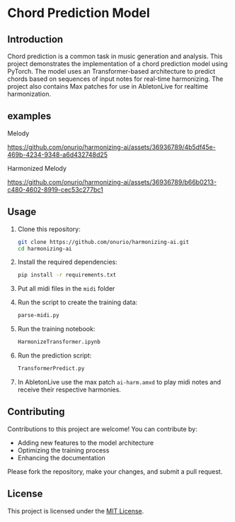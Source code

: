 # Chord Prediction Model

## Introduction

Chord prediction is a common task in music generation and analysis. This project demonstrates the implementation of a chord prediction model using PyTorch. The model uses an Transformer-based architecture to predict chords based on sequences of input notes for real-time harmonizing. The project also contains Max patches for use in AbletonLive for realtime harmonization.

## examples

Melody

https://github.com/onurio/harmonizing-ai/assets/36936789/4b5df45e-469b-4234-9348-a6d432748d25

Harmonized Melody



https://github.com/onurio/harmonizing-ai/assets/36936789/b66b0213-c480-4602-8919-cec53c277bc1



## Usage

1. Clone this repository:

   ```bash
   git clone https://github.com/onurio/harmonizing-ai.git
   cd harmonizing-ai
   ```

2. Install the required dependencies:

   ```bash
   pip install -r requirements.txt
   ```

3. Put all midi files in the `midi` folder

5. Run the script to create the training data:

   ```bash
   parse-midi.py
   ```

5. Run the training notebook:

   ```bash
   HarmonizeTransformer.ipynb
   ```

6. Run the prediction script:

   ```bash
   TransformerPredict.py
   ```

7. In AbletonLive use the max patch `ai-harm.amxd` to play midi notes and receive their respective harmonies.

## Contributing

Contributions to this project are welcome! You can contribute by:

- Adding new features to the model architecture
- Optimizing the training process
- Enhancing the documentation

Please fork the repository, make your changes, and submit a pull request.

## License

This project is licensed under the [MIT License](LICENSE).
